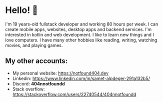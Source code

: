 
# Hello! 👋

I'm 19 years-old fullstack developer and working 80 hours per week. I can create mobile apps, websites, desktop apps and backend services. I'm interested in kotlin and web development. I like to learn new things and I love computers. I have many other hobbies like reading, writing, watching movies, and playing games.

## My other accounts:

- My personal website: https://notfound404.dev
- Linkedin: https://www.linkedin.com/in/samet-alpdeger-291a132b5/
- Discord: **404nnotfoundd**
- Stack overflow: https://stackoverflow.com/users/22740544/404nnotfoundd
